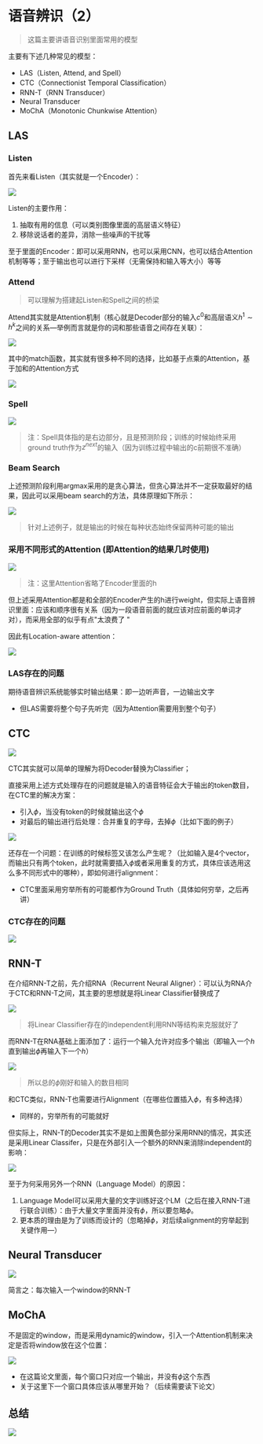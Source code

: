 # 语音辨识（2）

> 这篇主要讲语音识别里面常用的模型

主要有下述几种常见的模型：

- LAS（Listen, Attend, and Spell）
- CTC（Connectionist Temporal Classification）
- RNN-T（RNN Transducer）
- Neural Transducer
- MoChA（Monotonic Chunkwise Attention）

## LAS

### Listen

首先来看Listen（其实就是一个Encoder）：

![](png/sr2_1.png)

Listen的主要作用：

1. 抽取有用的信息（可以类别图像里面的高层语义特征）
2. 移除说话者的差异，消除一些噪声的干扰等

至于里面的Encoder：即可以采用RNN，也可以采用CNN，也可以结合Attention机制等等；至于输出也可以进行下采样（无需保持和输入等大小）等等

### Attend

> 可以理解为搭建起Listen和Spell之间的桥梁

Attend其实就是Attention机制（核心就是Decoder部分的输入$c^0$和高层语义$h^1\sim h^k$之间的关系—举例而言就是你的词和那些语音之间存在关联）：

![](png/sr2_2.png)

其中的match函数，其实就有很多种不同的选择，比如基于点乘的Attention，基于加和的Attention方式

![](png/sr2_3.png)

### Spell

![](png/sr2_4.png)

> 注：Spell具体指的是右边部分，且是预测阶段；训练的时候始终采用ground truth作为$z^{next}$的输入（因为训练过程中输出的c前期很不准确）

### Beam Search

上述预测阶段利用argmax采用的是贪心算法，但贪心算法并不一定获取最好的结果，因此可以采用beam search的方法，具体原理如下所示：

![](png/sr2_5.png)

> 针对上述例子，就是输出的时候在每种状态始终保留两种可能的输出

### 采用不同形式的Attention (即Attention的结果几时使用)

![](png/sr2_6.png)

> 注：这里Attention省略了Encoder里面的h

但上述采用Attention都是和全部的Encoder产生的h进行weight，但实际上语音辨识里面：应该和顺序很有关系（因为一段语音前面的就应该对应前面的单词才对），而采用全部的似乎有点"太浪费了 "

因此有Location-aware attention：

![](png/sr2_7.png)

### LAS存在的问题

期待语音辨识系统能够实时输出结果：即一边听声音，一边输出文字

- 但LAS需要将整个句子先听完（因为Attention需要用到整个句子）

## CTC

![](png/sr2_8.png)

CTC其实就可以简单的理解为将Decoder替换为Classifier；

直接采用上述方式处理存在的问题就是输入的语音特征会大于输出的token数目，在CTC里的解决方案：

- 引入$\phi$，当没有token的时候就输出这个$\phi$
- 对最后的输出进行后处理：合并重复的字母，去掉$\phi$（比如下面的例子）

![](png/sr2_9.png)

还存在一个问题：在训练的时候标签又该怎么产生呢？（比如输入是4个vector，而输出只有两个token，此时就需要插入$\phi$或者采用重复的方式，具体应该选用这么多不同形式中的哪种），即如何进行alignment：

- CTC里面采用穷举所有的可能都作为Ground Truth（具体如何穷举，之后再讲）

### CTC存在的问题

![](png/sr2_10.png)

## RNN-T

在介绍RNN-T之前，先介绍RNA（Recurrent Neural Aligner）：可以认为RNA介于CTC和RNN-T之间，其主要的思想就是将Linear Classifier替换成了

![](png/sr2_11.png)

> 将Linear Classifier存在的independent利用RNN等结构来克服就好了

而RNN-T在RNA基础上面添加了：运行一个输入允许对应多个输出（即输入一个$h$直到输出$\phi$再输入下一个$h$）

![](png/sr2_12.png)

> 所以总的$\phi$刚好和输入的数目相同

和CTC类似，RNN-T也需要进行Alignment（在哪些位置插入$\phi$，有多种选择）

- 同样的，穷举所有的可能就好

但实际上，RNN-T的Decoder其实不是如上图黄色部分采用RNN的情况，其实还是采用Linear Classifer，只是在外部引入一个额外的RNN来消除independent的影响：

![](png/sr2_13.png)

至于为何采用另外一个RNN（Language Model）的原因：

1. Language Model可以采用大量的文字训练好这个LM（之后在接入RNN-T进行联合训练）：由于大量文字里面并没有$\phi$，所以要忽略$\phi$。
2. 更本质的理由是为了训练而设计的（忽略掉$\phi$，对后续alignment的穷举起到关键作用—）

## Neural Transducer

![](png/sr2_14.png)

简言之：每次输入一个window的RNN-T

## MoChA

不是固定的window，而是采用dynamic的window，引入一个Attention机制来决定是否将window放在这个位置：

![](png/sr2_15.png)

- 在这篇论文里面，每个窗口只对应一个输出，并没有$\phi$这个东西
- 关于这里下一个窗口具体应该从哪里开始？（后续需要读下论文）

## 总结

![](png/sr2_16.png)

